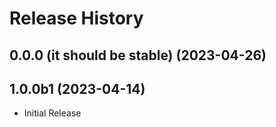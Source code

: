 # Release History

## 0.0.0 (it should be stable) (2023-04-26)



## 1.0.0b1 (2023-04-14)

* Initial Release
